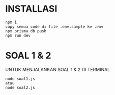 # INSTALLASI

```git
npm i
copy semua code di file .env.sample ke .env
npx prisma db push
npm run dev
```

# SOAL 1 & 2

UNTUK MENJALANKAN SOAL 1 & 2 DI TERMINAL

```git
node soal1.js
atau
node soal2.js

```
